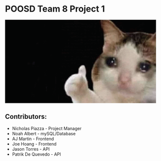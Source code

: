 # POOSD Team 8 Project 1

<img src="https://github.com/NoahAlbert/POOSD-Group8/blob/main/docs/sad-thump-up-cat-sad-cat.gif">

## Contributors:

- Nicholas Piazza - Project Manager
- Noah Albert - mySQL/Database
- AJ Martin - Frontend
- Joe Hoang - Frontend
- Jason Torres - API
- Patrik De Quevedo - API
